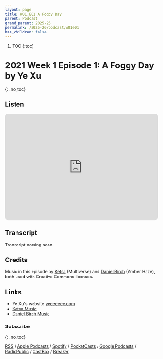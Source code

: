 ```yaml
---
layout: page
title: W01.E01 A Foggy Day
parent: Podcast
grand_parent: 2025-26
permalink: /2025-26/podcast/w01e01
has_children: false
---
```




1. TOC
{:toc}

# 2021 Week 1 Episode 1: A Foggy Day by Ye Xu
{: .no_toc}

## Listen

<iframe style="border-radius:12px" src="https://open.spotify.com/embed/episode/2TzG81CHY2Sr4TKl5ahYVu?utm_source=generator" width="100%" height="352" frameBorder="0" allowfullscreen="" allow="autoplay; clipboard-write; encrypted-media; fullscreen; picture-in-picture" loading="lazy"></iframe>

## Transcript

Transcript coming soon.

## Credits

Music in this episode by [Ketsa](https://ketsamusic.com/) (Multiverse) and [Daniel Birch](https://www.danielbirchmusic.com/) (Amber Haze), both used with Creative Commons licenses.


## Links

- Ye Xu's website [yeeeeeee.com](https://yeeeeeee.com/)
- [Ketsa Music](https://ketsamusic.com/)
- [Daniel Birch Music](https://www.danielbirchmusic.com/)


### Subscribe
{: .no_toc}


[RSS](https://anchor.fm/s/1884b008/podcast/rss) / [Apple Podcasts](https://podcasts.apple.com/gb/podcast/parallel-worlds/id1504529134) / [Spotify](https://open.spotify.com/show/3L3RhKaoqQZoU9fIcLuZjz) / [PocketCasts](https://pca.st/ha20534r) / [Google Podcasts](https://www.google.com/podcasts?feed=aHR0cHM6Ly9hbmNob3IuZm0vcy8xODg0YjAwOC9wb2RjYXN0L3Jzcw%3D%3D) / [RadioPublic](https://radiopublic.com/parallel-worlds-WzVy1K) / [CastBox](https://castbox.fm/channel/id2710471?utm_source=podcaster&utm_medium=dlink&utm_campaign=c_2710471&utm_content=Parallel%20Worlds-CastBox_FM) / [Breaker](https://www.breaker.audio/parallel-worlds)
